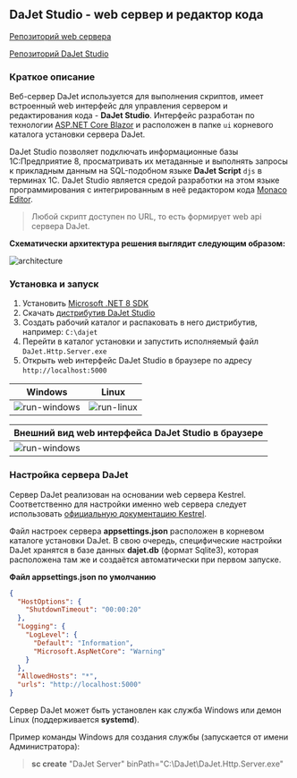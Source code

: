 ## DaJet Studio - web сервер и редактор кода

[Репозиторий web сервера](https://github.com/zhichkin/dajet/tree/main/src/dajet-http-server)

[Репозиторий DaJet Studio](https://github.com/zhichkin/dajet/tree/main/src/dajet-studio)

### Краткое описание

Веб-сервер DaJet используется для выполнения скриптов, имеет встроенный web интерфейс для управления сервером и редактирования кода - **DaJet Studio**. Интерфейс разработан по технологии [ASP.NET Core Blazor](https://dotnet.microsoft.com/en-us/apps/aspnet/web-apps/blazor) и расположен в папке ```ui``` корневого каталога установки сервера DaJet.

DaJet Studio позволяет подключать информационные базы 1С:Предприятие 8, просматривать их метаданные и выполнять запросы к прикладным данным на SQL-подобном языке **DaJet Script** ```djs``` в терминах 1С. DaJet Studio является средой разработки на этом языке программирования с интегрированным в неё редактором кода [Monaco Editor](https://github.com/microsoft/monaco-editor).

> Любой скрипт доступен по URL, то есть формирует web api сервера DaJet.

**Схематически архитектура решения выглядит следующим образом:**

![architecture](https://github.com/zhichkin/dajet/blob/main/doc/img/dajet-studio-architecture.png)

### Установка и запуск

1. Установить [Microsoft .NET 8 SDK](https://dotnet.microsoft.com/en-us/download/dotnet/8.0)
2. Скачать [дистрибутив DaJet Studio](https://github.com/zhichkin/dajet/releases/latest)
3. Создать рабочий каталог и распаковать в него дистрибутив, например: ```C:\dajet```
4. Перейти в каталог установки и запустить исполняемый файл ```DaJet.Http.Server.exe```
5. Открыть web интерфейс DaJet Studio в браузере по адресу ```http://localhost:5000```

|**Windows**|**Linux**|
|-----------|---------|
|![run-windows](https://github.com/zhichkin/dajet/blob/main/doc/img/dajet-studio-run-windows.png)|![run-linux](https://github.com/zhichkin/dajet/blob/main/doc/img/dajet-studio-run-linux.png)|

|**Внешний вид web интерфейса DaJet Studio в браузере**|
|------------------------------------------------------|
|![run-windows](https://github.com/zhichkin/dajet/blob/main/doc/img/dajet-studio-web-ui.png)|

### Настройка сервера DaJet

Сервер DaJet реализован на основании web сервера Kestrel. Соответственно для настройки именно web сервера следует использовать [официальную документацию Kestrel](https://docs.microsoft.com/en-us/aspnet/core/fundamentals/servers/kestrel).

Файл настроек сервера **appsettings.json** расположен в корневом каталоге установки DaJet. В свою очередь, специфические настройки DaJet хранятся в базе данных **dajet.db** (формат Sqlite3), которая расположена там же и создаётся автоматически при первом запуске.

**Файл appsettings.json по умолчанию**
```JSON
{
  "HostOptions": {
    "ShutdownTimeout": "00:00:20"
  },
  "Logging": {
    "LogLevel": {
      "Default": "Information",
      "Microsoft.AspNetCore": "Warning"
    }
  },
  "AllowedHosts": "*",
  "urls": "http://localhost:5000"
}
```

Сервер DaJet может быть установлен как служба Windows или демон Linux (поддерживается **systemd**).

Пример команды Windows для создания службы (запускается от имени Администратора):
> **sc create** "DaJet Server" binPath="C:\DaJet\DaJet.Http.Server.exe"
